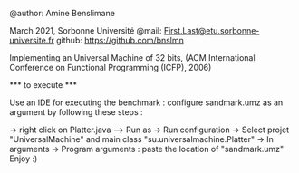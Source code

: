 

  @author: Amine Benslimane
  
  March 2021, Sorbonne Université 
  @mail: First.Last@etu.sorbonne-universite.fr
  github: https://github.com/bnslmn
  
  Implementing an Universal Machine of 32 bits, (ACM International Conference on Functional Programming (ICFP), 2006)
  

  *** to execute ***

  Use an IDE for executing the benchmark : configure sandmark.umz as an argument by following these steps :
  
  -> right click on Platter.java --> Run as -> Run configuration
  -> Select projet "UniversalMachine" and main class "su.universalmachine.Platter"
 -> In arguments -> Program arguments : paste the location of "sandmark.umz"
 																				Enjoy :)